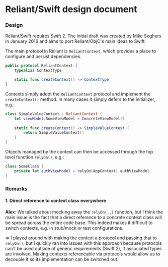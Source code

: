 # Reliant/Swift design document

### Design

Reliant/Swift requires Swift 2. The initial draft was created by Mike Seghers in January 2016 and aims to port Reliant/ObjC's main ideas to Swift.

The main protocol in Reliant is `ReliantContext`, which provides a place to configure and persist dependencies.

```swift
public protocol ReliantContext {
    typealias ContextType

    static func createContext() -> ContextType
}
```

Contexts simply adopt the `ReliantContext` protocol and implement the `createContext()` method. In many cases it simply defers to the  initializer, e.g.:

```swift
class SimpleValueContext : ReliantContext {
    let viewModel:SomeViewModel = ConcreteViewModel()
    
    static func createContext() -> SimpleValueContext {
        return SimpleValueContext()
    }
}
```

Objects managed by the context can then be accessed through the top level function `relyOn()`, e.g.:

```swift
class SomeClass {
    private let authViewModel = relyOn(AppContext).authViewModel   
}
```

### Remarks

#### 1. Direct reference to context class everywhere

**Alex**: 
We talked about mocking away the `relyOn(..)` function, but I think the main issue is the fact that a direct reference to a concrete context class will be spread across the entire code base. This indeed makes it difficult to switch contexts, e.g. in stub/mock or test configurations.

=> I played around with making the context a protocol and passing that to `relyOn()`, but I quickly ran into issues with this approach because protocols can't be used outside of generic requirements (Swift 2), if associated types are involved. Making contexts referencable via protocols would allow us to decouple it so its implementation can be switched out. 
